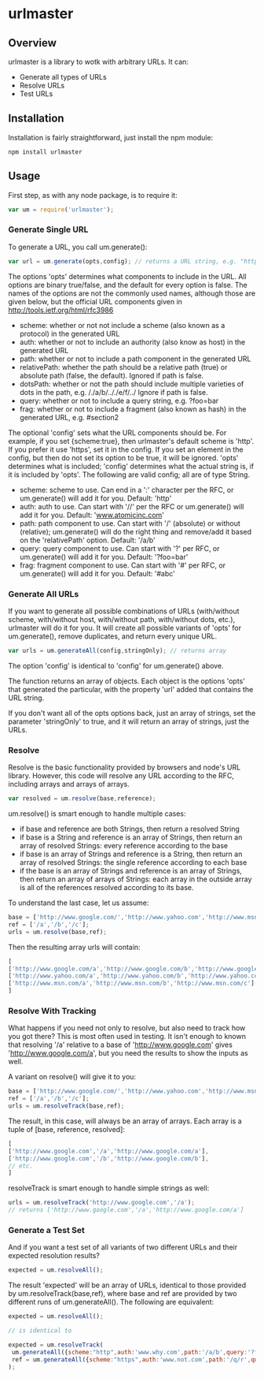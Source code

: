 urlmaster
=========

Overview
--------
urlmaster is a library to wotk with arbitrary URLs. It can:

* Generate all types of URLs
* Resolve URLs
* Test URLs


Installation
------------
Installation is fairly straightforward, just install the npm module:

    npm install urlmaster


Usage
-----
First step, as with any node package, is to require it:

````JavaScript
var um = require('urlmaster');
````
### Generate Single URL
To generate a URL, you call um.generate():

````JavaScript
var url = um.generate(opts,config); // returns a URL string, e.g. "http://github.com/deitch/urlmaster"
````

The options 'opts' determines what components to include in the URL. All options are binary true/false, and the default for every option is false. The names of the options are not the commonly used names, although those are given below, but the official URL components given in http://tools.ietf.org/html/rfc3986

* scheme: whether or not not include a scheme (also known as a protocol) in the generated URL
* auth: whether or not to include an authority (also know as host) in the generated URL
* path: whether or not to include a path component in the generated URL
* relativePath: whether the path should be a relative path (true) or absolute path (false, the default). Ignored if path is false.
* dotsPath: whether or not the path should include multiple varieties of dots in the path, e.g. /./a/b/.././e/f/../ Ignore if path is false.
* query: whether or not to include a query string, e.g. ?foo=bar
* frag: whether or not to include a fragment (also known as hash) in the generated URL, e.g. #section2

The optional 'config' sets what the URL components should be. For example, if you set {scheme:true}, then urlmaster's default scheme is 'http'. If you prefer it use 'https', set it in the config. If you set an element in the config, but then do not set its option to be true, it will be ignored. 'opts' determines what is included; 'config' determines what the actual string is, if it is included by 'opts'. The following are valid config; all are of type String.

* scheme: scheme to use. Can end in a ':' character per the RFC, or um.generate() will add it for you. Default: 'http'
* auth: auth to use. Can start with '//' per the RFC or um.generate() will add it for you. Default: 'www.atomicinc.com'
* path: path component to use. Can start with '/' (absolute) or without (relative); um.generate() will do the right thing and remove/add it based on the 'relativePath' option. Default: '/a/b'
* query: query component to use. Can start with '?' per RFC, or um.generate() will add it for you. Default: '?foo=bar'
* frag: fragment component to use. Can start with '#' per RFC, or um.generate() will add it for you. Default: '#abc'

### Generate All URLs
If you want to generate all possible combinations of URLs (with/without scheme, with/without host, with/without path, with/without dots, etc.), urlmaster will do it for you. It will create all possible variants of 'opts' for um.generate(), remove duplicates, and return every unique URL.

````JavaScript
var urls = um.generateAll(config,stringOnly); // returns array
````

The option 'config' is identical to 'config' for um.generate() above.

The function returns an array of objects. Each object is the options 'opts' that generated the particular, with the property 'url' added that contains the URL string.

If you don't want all of the opts options back, just an array of strings, set the parameter 'stringOnly' to true, and it will return an array of strings, just the URLs.

### Resolve
Resolve is the basic functionality provided by browsers and node's URL library. However, this code will resolve any URL according to the RFC, including arrays and arrays of arrays.

````JavaScript
var resolved = um.resolve(base,reference);
````

um.resolve() is smart enough to handle multiple cases:

* if base and reference are both Strings, then return a resolved String
* if base is a String and reference is an array of Strings, then return an array of resolved Strings: every reference according to the base
* if base is an array of Strings and reference is a String, then return an array of resolved Strings: the single reference according to each base
* if the base is an array of Strings and reference is an array of Strings, then return an array of arrays of Strings: each array in the outside array is all of the references resolved according to its base.

To understand the last case, let us assume:

````JavaScript
base = ['http://www.google.com/','http://www.yahoo.com','http://www.msn.com'];
ref = ['/a','/b','/c'];
urls = um.resolve(base,ref);
````

Then the resulting array urls will contain:

````JavaScript
[
['http://www.google.com/a','http://www.google.com/b','http://www.google.com/c'],
['http://www.yahoo.com/a','http://www.yahoo.com/b','http://www.yahoo.com/c'],
['http://www.msn.com/a','http://www.msn.com/b','http://www.msn.com/c']
]
````

### Resolve With Tracking
What happens if you need not only to resolve, but also need to track how you got there? This is most often used in testing. It isn't enough to known that resolving '/a' relative to a base of 'http://www.google.com' gives 'http://www.google.com/a', but you need the results to show the inputs as well. 

A variant on resolve() will give it to you:

````JavaScript
base = ['http://www.google.com/','http://www.yahoo.com','http://www.msn.com'];
ref = ['/a','/b','/c'];
urls = um.resolveTrack(base,ref); 
````

The result, in this case, will always be an array of arrays. Each array is a tuple of [base, reference, resolved]:

````JavaScript
[
['http://www.google.com','/a','http://www.google.com/a'],
['http://www.google.com','/b','http://www.google.com/b'],
// etc.
]
````

resolveTrack is smart enough to handle simple strings as well:

````JavaScript
urls = um.resolveTrack('http://www.google.com','/a');
// returns ['http://www.google.com','/a','http://www.google.com/a']
````

### Generate a Test Set
And if you want a test set of all variants of two different URLs and their expected resolution results?

````JavaScript
expected = um.resolveAll();
````

The result 'expected' will be an array of URLs, identical to those provided by um.resolveTrack(base,ref), where base and ref are provided by two different runs of um.generateAll(). The following are equivalent:

````JavaScript
expected = um.resolveAll(); 

// is identical to 

expected = um.resolveTrack(
 um.generateAll({scheme:"http",auth:'www.why.com',path:'/a/b',query:'?foo=bar',frag:'#abc'}),
 ref = um.generateAll({scheme:"https",auth:'www.not.com',path:'/q/r',query:'?when=now',frag:'#xyz'})
);

````

